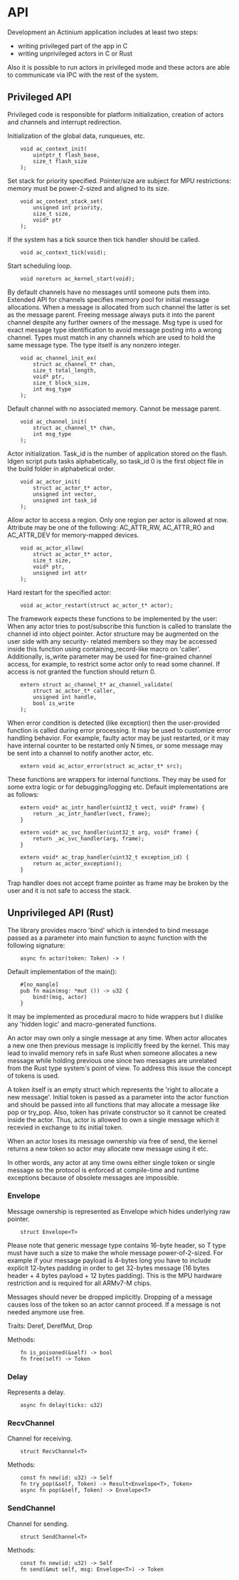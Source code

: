 API
===

Development an Actinium application includes at least two steps:
- writing privileged part of the app in C
- writing unprivileged actors in C or Rust

Also it is possible to run actors in privileged mode and these actors
are able to communicate via IPC with the rest of the system.


Privileged API
--------------

Privileged code is responsible for platform initialization, creation of
actors and channels and interrupt redirection.

Initialization of the global data, runqueues, etc.

        void ac_context_init(
            uintptr_t flash_base, 
            size_t flash_size
        );

Set stack for priority specified. Pointer/size are subject for MPU 
restrictions: memory must be power-2-sized and aligned to its size.

        void ac_context_stack_set(
            unsigned int priority, 
            size_t size, 
            void* ptr
        );

If the system has a tick source then tick handler should be called.

        void ac_context_tick(void);

Start scheduling loop.

        void noreturn ac_kernel_start(void);

By default channels have no messages until someone puts them into.
Extended API for channels specifies memory pool for initial message
allocations. When a message is allocated from such channel the latter
is set as the message parent. Freeing message always puts it into the
parent channel despite any further owners of the message.
Msg type is used for exact message type identification to avoid 
message posting into a wrong channel. Types must match in any channels 
which are used to hold the same message type. The type itself is any 
nonzero integer.

        void ac_channel_init_ex(
            struct ac_channel_t* chan, 
            size_t total_length,
            void* ptr,
            size_t block_size,
            int msg_type
        );

Default channel with no associated memory. Cannot be message parent.

        void ac_channel_init(
            struct ac_channel_t* chan, 
            int msg_type
        );

Actor initialization. Task_id is the number of application stored on
the flash. ldgen script puts tasks alphabetically, so task_id 0 is the
first object file in the build folder in alphabetical order.

        void ac_actor_init(
            struct ac_actor_t* actor, 
            unsigned int vector,
            unsigned int task_id
        );

Allow actor to access a region. Only one region per actor is allowed at
now. Attribute may be one of the following: AC_ATTR_RW, AC_ATTR_RO and
AC_ATTR_DEV for memory-mapped devices.

        void ac_actor_allow(
            struct ac_actor_t* actor,
            size_t size,
            void* ptr,
            unsigned int attr
        );

Hard restart for the specified actor:

        void ac_actor_restart(struct ac_actor_t* actor);


The framework expects these functions to be implemented by the user:
When any actor tries to post/subscribe this function is called to
translate the channel id into object pointer.
Actor structure may be augmented on the user side with any security-
related members so they may be accessed inside this function using
containing_record-like macro on 'caller'.
Additionally, is_write parameter may be used for fine-grained channel
access, for example, to restrict some actor only to read some channel.
If access is not granted the function should return 0.

        extern struct ac_channel_t* ac_channel_validate(
            struct ac_actor_t* caller, 
            unsigned int handle,
            bool is_write
        );

When error condition is detected (like exception) then the user-provided
function is called during error processing. It may be used to customize 
error handling behavior. For example, faulty actor may be just restarted,
or it may have internal counter to be restarted only N times, or some 
message may be sent into a channel to notify another actor, etc.

        extern void ac_actor_error(struct ac_actor_t* src);

These functions are wrappers for internal functions. They may be used for
some extra logic or for debugging/logging etc. Default implementations
are as follows:

        extern void* ac_intr_handler(uint32_t vect, void* frame) {
            return _ac_intr_handler(vect, frame);
        }

        extern void* ac_svc_handler(uint32_t arg, void* frame) {
            return _ac_svc_handler(arg, frame);
        }

        extern void* ac_trap_handler(uint32_t exception_id) {
            return ac_actor_exception();
        }


Trap handler does not accept frame pointer as frame may be broken by the user
and it is not safe to access the stack.


Unprivileged API (Rust)
-----------------------

The library provides macro 'bind' which is intended to bind message
passed as a parameter into main function to async function with 
the following signature:

        async fn actor(token: Token) -> !

Default implementation of the main():

        #[no_mangle]
        pub fn main(msg: *mut ()) -> u32 {
            bind!(msg, actor)
        }

It may be implemented as procedural macro to hide wrappers but I dislike any
'hidden logic' and macro-generated functions.

An actor may own only a single message at any time. When actor allocates a new
one then previous message is implicitly freed by the kernel. This may lead to
invalid memory refs in safe Rust when someone allocates a new message while
holding previous one since two messages are unrelated from the Rust type 
system's point of view. To address this issue the concept of tokens is used.

A token itself is an empty struct which represents the 'right to allocate a 
new message'. Initial token is passed as a parameter into the actor function 
and should be passed into all functions that may allocate a message like pop or
try_pop. Also, token has private constructor so it cannot be created inside 
the actor. Thus, actor is allowed to own a single message which it recevied 
in exchange to its initial token.

When an actor loses its message ownership via free of send, the kernel returns
a new token so actor may allocate new message using it etc.

In other words, any actor at any time owns either single token or single message
so the protocol is enforced at compile-time and runtime exceptions because of 
obsolete messages are impossible.


### Envelope

Message ownership is represented as Envelope which hides underlying raw pointer.

        struct Envelope<T>

Please note that generic message type contains 16-byte header, so T type 
must have such a size to make the whole message power-of-2-sized. 
For example if your message payload is 4-bytes long you have to include 
explicit 12-bytes padding in order to get 32-bytes message 
(16 bytes header + 4 bytes payload + 12 bytes padding).
This is the MPU hardware restriction and is required for all ARMv7-M chips.

Messages should never be dropped implicitly. Dropping of a message causes
loss of the token so an actor cannot proceed. If a message is not needed 
anymore use free.

Traits: Deref, DerefMut, Drop

Methods:

        fn is_poisoned(&self) -> bool
        fn free(self) -> Token


### Delay

Represents a delay.

        async fn delay(ticks: u32)


### RecvChannel

Channel for receiving.

        struct RecvChannel<T>

Methods:

        const fn new(id: u32) -> Self
        fn try_pop(&self, Token) -> Result<Envelope<T>, Token>
        async fn pop(&self, Token) -> Envelope<T>


### SendChannel

Channel for sending.

        struct SendChannel<T>

Methods:

        const fn new(id: u32) -> Self
        fn send(&mut self, msg: Envelope<T>) -> Token

